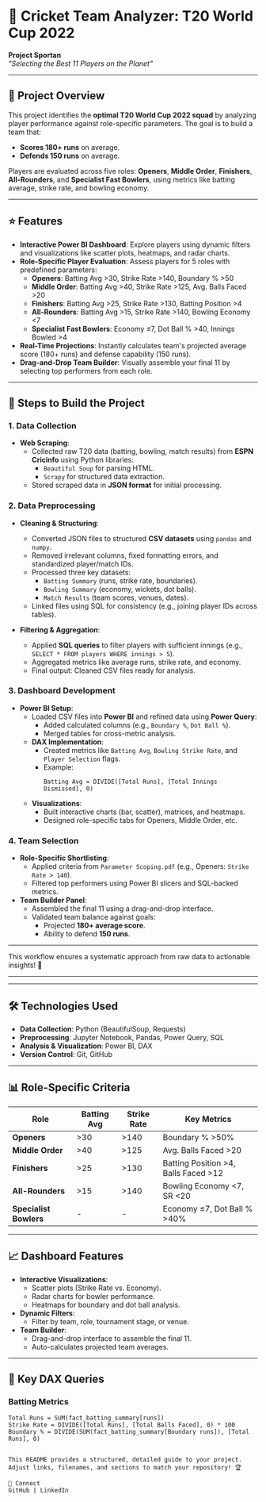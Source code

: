 # 🏏 Cricket Team Analyzer: T20 World Cup 2022  
**Project Sportan**  
*"Selecting the Best 11 Players on the Planet"*  

---

## 📌 Project Overview  
This project identifies the **optimal T20 World Cup 2022 squad** by analyzing player performance against role-specific parameters. The goal is to build a team that:  
- **Scores 180+ runs** on average.  
- **Defends 150 runs** on average.  

Players are evaluated across five roles: **Openers**, **Middle Order**, **Finishers**, **All-Rounders**, and **Specialist Fast Bowlers**, using metrics like batting average, strike rate, and bowling economy.  

---

## ⭐ Features   
- **Interactive Power BI Dashboard**: Explore players using dynamic filters and visualizations like scatter plots, heatmaps, and radar charts.  
- **Role-Specific Player Evaluation**: Assess players for 5 roles with predefined parameters:  
  - **Openers**: Batting Avg >30, Strike Rate >140, Boundary % >50  
  - **Middle Order**: Batting Avg >40, Strike Rate >125, Avg. Balls Faced >20  
  - **Finishers**: Batting Avg >25, Strike Rate >130, Batting Position >4  
  - **All-Rounders**: Batting Avg >15, Strike Rate >140, Bowling Economy <7  
  - **Specialist Fast Bowlers**: Economy ≤7, Dot Ball % >40, Innings Bowled >4  
- **Real-Time Projections**: Instantly calculates team's projected average score (180+ runs) and defense capability (150 runs).  
- **Drag-and-Drop Team Builder**: Visually assemble your final 11 by selecting top performers from each role.  

---

## 🚀 Steps to Build the Project  

### 1. **Data Collection**  
- **Web Scraping**:  
  - Collected raw T20 data (batting, bowling, match results) from **ESPN Cricinfo** using Python libraries:  
    - `Beautiful Soup` for parsing HTML.  
    - `Scrapy` for structured data extraction.  
  - Stored scraped data in **JSON format** for initial processing.  

### 2. **Data Preprocessing**  
- **Cleaning & Structuring**:  
  - Converted JSON files to structured **CSV datasets** using `pandas` and `numpy`.  
  - Removed irrelevant columns, fixed formatting errors, and standardized player/match IDs.  
  - Processed three key datasets:  
    - `Batting Summary` (runs, strike rate, boundaries).  
    - `Bowling Summary` (economy, wickets, dot balls).  
    - `Match Results` (team scores, venues, dates).  
  - Linked files using SQL for consistency (e.g., joining player IDs across tables).  

- **Filtering & Aggregation**:  
  - Applied **SQL queries** to filter players with sufficient innings (e.g., `SELECT * FROM players WHERE innings > 5`).  
  - Aggregated metrics like average runs, strike rate, and economy.  
  - Final output: Cleaned CSV files ready for analysis.  

### 3. **Dashboard Development**  
- **Power BI Setup**:  
  - Loaded CSV files into **Power BI** and refined data using **Power Query**:  
    - Added calculated columns (e.g., `Boundary %`, `Dot Ball %`).  
    - Merged tables for cross-metric analysis.  
  - **DAX Implementation**:  
    - Created metrics like `Batting Avg`, `Bowling Strike Rate`, and `Player Selection` flags.  
    - Example:  
      ```dax  
      Batting Avg = DIVIDE([Total Runs], [Total Innings Dismissed], 0)  
      ```  
  - **Visualizations**:  
    - Built interactive charts (bar, scatter), matrices, and heatmaps.  
    - Designed role-specific tabs for Openers, Middle Order, etc.  

### 4. **Team Selection**  
- **Role-Specific Shortlisting**:  
  - Applied criteria from `Parameter Scoping.pdf` (e.g., Openers: `Strike Rate > 140`).  
  - Filtered top performers using Power BI slicers and SQL-backed metrics.  
- **Team Builder Panel**:  
  - Assembled the final 11 using a drag-and-drop interface.  
  - Validated team balance against goals:  
    - Projected **180+ average score**.  
    - Ability to defend **150 runs**.  

--- 

This workflow ensures a systematic approach from raw data to actionable insights! 🏏  

---


---

## 🛠️ Technologies Used  
- **Data Collection**: Python (BeautifulSoup, Requests)  
- **Preprocessing**: Jupyter Notebook, Pandas, Power Query, SQL  
- **Analysis & Visualization**: Power BI, DAX  
- **Version Control**: Git, GitHub  

---

## 📊 Role-Specific Criteria  
| **Role**               | Batting Avg | Strike Rate | Key Metrics                          |  
|------------------------|-------------|-------------|--------------------------------------|  
| **Openers**            | >30        | >140        | Boundary % >50%                      |  
| **Middle Order**       | >40        | >125        | Avg. Balls Faced >20                 |  
| **Finishers**          | >25        | >130        | Batting Position >4, Balls Faced >12|  
| **All-Rounders**       | >15        | >140        | Bowling Economy <7, SR <20          |  
| **Specialist Bowlers** | -          | -           | Economy ≤7, Dot Ball % >40%         |  

---

## 📈 Dashboard Features  
- **Interactive Visualizations**:  
  - Scatter plots (Strike Rate vs. Economy).  
  - Radar charts for bowler performance.  
  - Heatmaps for boundary and dot ball analysis.  
- **Dynamic Filters**:  
  - Filter by team, role, tournament stage, or venue.  
- **Team Builder**:  
  - Drag-and-drop interface to assemble the final 11.  
  - Auto-calculates projected team averages.  

---

## 🔑 Key DAX Queries  
### Batting Metrics  
```dax
Total Runs = SUM(fact_batting_summary[runs])  
Strike Rate = DIVIDE([Total Runs], [Total Balls Faced], 0) * 100  
Boundary % = DIVIDE(SUM(fact_batting_summary[Boundary runs]), [Total Runs], 0)


This README provides a structured, detailed guide to your project. Adjust links, filenames, and sections to match your repository! 🏆

🔗 Connect
GitHub | LinkedIn 

